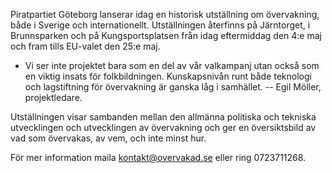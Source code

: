 Piratpartiet Göteborg lanserar idag en historisk utställning om övervakning, både i Sverige och internationellt. Utställningen återfinns på Järntorget, i Brunnsparken och på Kungsportsplatsen från idag eftermiddag den 4:e maj och fram tills EU-valet den 25:e maj.

- Vi ser inte projektet bara som en del av vår valkampanj utan också som en viktig insats för folkbildningen. Kunskapsnivån runt både teknologi och lagstiftning för övervakning är ganska låg i samhället.
     -- Egil Möller, projektledare.

Utställningen visar sambanden mellan den allmänna politiska och tekniska utvecklingen och utvecklingen av övervakning och ger en översiktsbild av vad som övervakas, av vem, och inte minst hur.

För mer information maila kontakt@overvakad.se eller ring 0723711268.
